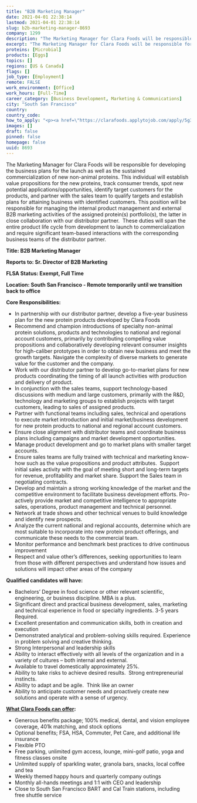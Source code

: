 ```yaml
---
title: "B2B Marketing Manager"
date: 2021-04-01 22:38:14
lastmod: 2021-04-01 22:38:14
slug: b2b-marketing-manager-8693
company: 1299
description: "The Marketing Manager for Clara Foods will be responsible for developing the business plans for the launch as well as the sustained commercialization of new non-animal proteins. This individual will establish value propositions for the new proteins, track consumer trends, spot new potential applications/opportunities, identify target customers for the products, and partner with the sales team to qualify targets and establish plans for attaining business with identified customers."
excerpt: "The Marketing Manager for Clara Foods will be responsible for developing the business plans for the launch as well as the sustained commercialization of new non-animal proteins. This individual will establish value propositions for the new proteins, track consumer trends, spot new potential applications/opportunities, identify target customers for the products, and partner with the sales team to qualify targets and establish plans for attaining business with identified customers."
proteins: [Microbial]
products: [Eggs]
topics: []
regions: [US & Canada]
flags: []
job_type: [Employment]
remote: FALSE
work_environment: [Office]
work_hours: [Full-Time]
career_category: [Business Development, Marketing & Communications]
city: "South San Francisco"
country: 
country_code: 
how_to_apply: "<p><a href=\"https://clarafoods.applytojob.com/apply/5g30VtTvel/B2B-Marketing-Manager?source=ProteinReport\">https://clarafoods.applytojob.com/apply/5g30VtTvel/B2B-Marketing-Manage…</a></p>"
images: []
draft: false
pinned: false
homepage: false
uuid: 8693
---
```

<p>The Marketing Manager for Clara Foods will be responsible for developing the business plans for the launch as well as the sustained commercialization of new non-animal proteins. This individual will establish value propositions for the new proteins, track consumer trends, spot new potential applications/opportunities, identify target customers for the products, and partner with the sales team to qualify targets and establish plans for attaining business with identified customers. This position will be responsible for managing the internal product management and external B2B marketing activities of the assigned protein(s) portfolio(s), the latter in close collaboration with our distributor partner.  These duties will span the entire product life cycle from development to launch to commercialization and require significant team-based interactions with the corresponding business teams of the distributor partner. </p>
<p><strong>Title: B2B Marketing Manager</strong></p>
<p><strong>Reports to: Sr. Director of B2B Marketing</strong></p>
<p><strong>FLSA Status: Exempt, Full Time</strong></p>
<p><strong>Location: South San Francisco - Remote temporarily until we transition back to office  </strong></p>
<p><strong>Core Responsibilities:</strong></p>
<ul>
<li>In partnership with our distributor partner, develop a five-year business plan for the new protein products developed by Clara Foods</li>
<li>Recommend and champion introductions of specialty non-animal protein solutions, products and technologies to national and regional account customers, primarily by contributing compelling value propositions and collaboratively developing relevant consumer insights for high-caliber prototypes in order to obtain new business and meet the growth targets. Navigate the complexity of diverse markets to generate value for the customer and the company.</li>
<li>Work with our distributor partner to develop go-to-market plans for new products coordinating the timing of all launch activities with production and delivery of product.</li>
<li>In conjunction with the sales teams, support technology-based discussions with medium and large customers, primarily with the R&D, technology and marketing groups to establish projects with target customers, leading to sales of assigned products.</li>
<li>Partner with functional teams including sales, technical and operations to execute market introduction and initial market/business development for new protein products to national and regional account customers.</li>
<li>Ensure close alignment with distributor teams and coordinate business plans including campaigns and market development opportunities.</li>
<li>Manage product development and go to market plans with smaller target accounts.</li>
<li>Ensure sales teams are fully trained with technical and marketing know-how such as the value propositions and product attributes.  Support initial sales activity with the goal of meeting short and long-term targets for revenue, profitability and market share. Support the Sales team in negotiating contracts.</li>
<li>Develop and maintain a strong working knowledge of the market and the competitive environment to facilitate business development efforts. Pro-actively provide market and competitive intelligence to appropriate sales, operations, product management and technical personnel.</li>
<li>Network at trade shows and other technical venues to build knowledge and identify new prospects.</li>
<li>Analyze the current national and regional accounts, determine which are most suitable to incorporate into new protein product offerings, and communicate these needs to the commercial team.</li>
<li>Monitor performance and benchmark best practices to drive continuous improvement</li>
<li>Respect and value other’s differences, seeking opportunities to learn from those with different perspectives and understand how issues and solutions will impact other areas of the company</li>
</ul>
<p><strong>Qualified candidates will have:</strong></p>
<ul>
<li>Bachelors’ Degree in food science or other relevant scientific, engineering, or business discipline. MBA is a plus.</li>
<li>Significant direct and practical business development, sales, marketing and technical experience in food or specialty ingredients. 3-5 years Required. </li>
<li>Excellent presentation and communication skills, both in creation and execution</li>
<li>Demonstrated analytical and problem-solving skills required. Experience in problem solving and creative thinking.</li>
<li>Strong Interpersonal and leadership skills</li>
<li>Ability to interact effectively with all levels of the organization and in a variety of cultures – both internal and external.</li>
<li>Available to travel domestically approximately 25%.</li>
<li>Ability to take risks to achieve desired results.  Strong entrepreneurial instincts. </li>
<li>Ability to adapt and be agile.  Think like an owner </li>
<li>Ability to anticipate customer needs and proactively create new solutions and operate with a sense of urgency. </li>
</ul>
<p><strong><u>What Clara Foods can offer</u></strong><strong>:</strong></p>
<ul>
<li>Generous benefits package; 100% medical, dental, and vision employee coverage, 401k matching, and stock options</li>
<li>Optional benefits; FSA, HSA, Commuter, Pet Care, and additional life insurance</li>
<li>Flexible PTO</li>
<li>Free parking, unlimited gym access, lounge, mini-golf patio, yoga and fitness classes onsite</li>
<li>Unlimited supply of sparkling water, granola bars, snacks, local coffee and tea</li>
<li>Weekly themed happy hours and quarterly company outings</li>
<li>Monthly all-hands meetings and 1:1 with CEO and leadership</li>
<li>Close to South San Francisco BART and Cal Train stations, including free shuttle service</li>
</ul>

